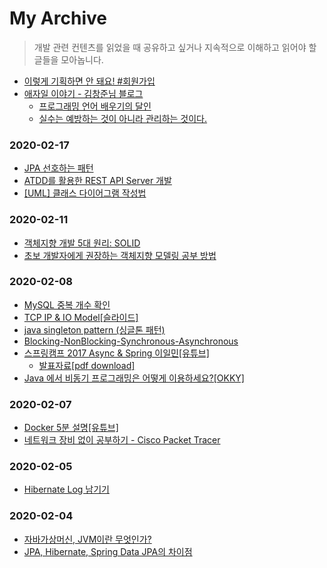 # My Archive
>개발 관련 컨텐츠를 읽었을 때 공유하고 싶거나 지속적으로 이해하고 읽어야 할 글들을 모아놉니다.

- [이렇게 기획하면 안 돼요! #회원가입](https://germweapon.tistory.com/384)
- [애자일 이야기 - 김창준님 블로그](http://agile.egloos.com/)
    - [프로그래밍 언어 배우기의 달인](http://agile.egloos.com/5664879)
    - [실수는 예방하는 것이 아니라 관리하는 것이다.](http://agile.egloos.com/5774862)

### 2020-02-17
- [JPA 선호하는 패턴](https://cheese10yun.github.io/jpa-preference/)
- [ATDD를 활용한 REST API Server 개발](https://github.com/msbaek/atdd-example)
- [[UML] 클래스 다이어그램 작성법](https://gmlwjd9405.github.io/2018/07/04/class-diagram.html)

### 2020-02-11
- [객체지향 개발 5대 원리: SOLID](http://www.nextree.co.kr/p6960/)
- [초보 개발자에게 권장하는 객체지향 모델링 공부 방법](https://okky.kr/article/358197)

### 2020-02-08
- [MySQL 중복 개수 확인](https://zetawiki.com/wiki/DB_%EC%A4%91%EB%B3%B5_%EA%B0%9C%EC%88%98_%ED%99%95%EC%9D%B8)
- [TCP IP & IO Model[슬라이드]](https://www.slideshare.net/namhyeonuk90/tcp-ip-io-model)
- [java singleton pattern (싱글톤 패턴)](https://blog.seotory.com/post/2016/03/java-singleton-pattern)
- [Blocking-NonBlocking-Synchronous-Asynchronous](https://homoefficio.github.io/2017/02/19/Blocking-NonBlocking-Synchronous-Asynchronous/)
- [스프링캠프 2017 Async & Spring 이일민[유튜브]](https://www.youtube.com/watch?v=HKlUvCv9hvA&t=806s)
    - [발표자료[pdf download]](https://acet.pe.kr/attachment/cfile30.uf@22280D3F59005C951E2D5A.pdf)
- [Java 에서 비동기 프로그래밍은 어떻게 이용하세요?[OKKY]](https://okky.kr/article/368965)


### 2020-02-07
- [Docker 5분 설명[유튜브]](https://www.youtube.com/watch?v=chnCcGCTyBg&t=51s)
- [네트워크 장비 없이 공부하기 - Cisco Packet Tracer](https://www.youtube.com/watch?v=0f1viq6FjK4&t=9s&app=desktop)


### 2020-02-05
- [Hibernate Log 남기기](https://kwonnam.pe.kr/wiki/java/hibernate/log)


### 2020-02-04
- [자바가상머신, JVM이란 무엇인가?](https://asfirstalways.tistory.com/158)
- [JPA, Hibernate, Spring Data JPA의 차이점](https://suhwan.dev/2019/02/24/jpa-vs-hibernate-vs-spring-data-jpa/)
